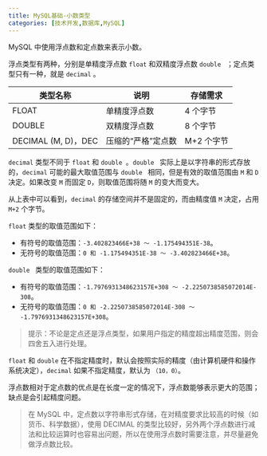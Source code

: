 ```yaml
---
title: MySQL基础-小数类型
categories: [技术开发,数据库,MySQL]
---
```


MySQL 中使用浮点数和定点数来表示小数。

浮点类型有两种，分别是单精度浮点数 `float` 和双精度浮点数 `double ` ；定点类型只有一种，就是 `decimal` 。

| 类型名称            | 说明               | 存储需求   |
| ------------------- | ------------------ | ---------- |
| FLOAT               | 单精度浮点数       | 4 个字节   |
| DOUBLE              | 双精度浮点数       | 8 个字节   |
| DECIMAL (M, D)，DEC | 压缩的“严格”定点数 | M+2 个字节 |

`decimal` 类型不同于 `float` 和 `double `。`double ` 实际上是以字符串的形式存放的，`decimal` 可能的最大取值范围与 `double ` 相同，但是有效的取值范围由 `M` 和 `D` 决定。如果改变 `M` 而固定 `D`，则取值范围将随 `M` 的变大而变大。

从上表中可以看到，`decimal` 的存储空间并不是固定的，而由精度值 `M` 决定，占用 `M+2` 个字节。

`float` 类型的取值范围如下：

- 有符号的取值范围：`-3.402823466E+38 ～ -1.175494351E-38`。
- 无符号的取值范围：`0 和 -1.175494351E-38 ～ -3.402823466E+38`。

`double ` 类型的取值范围如下：

- 有符号的取值范围：`-1.7976931348623157E+308 ～ -2.2250738585072014E-308`。
- 无符号的取值范围：`0 和 -2.2250738585072014E-308 ～ -1.7976931348623157E+308`。

> 提示：不论是定点还是浮点类型，如果用户指定的精度超出精度范围，则会四舍五入进行处理。

`float` 和 `double` 在不指定精度时，默认会按照实际的精度（由计算机硬件和操作系统决定），`decimal` 如果不指定精度，默认为  `（10，0）`。

浮点数相对于定点数的优点是在长度一定的情况下，浮点数能够表示更大的范围；缺点是会引起精度问题。

> 在 MySQL 中，定点数以字符串形式存储，在对精度要求比较高的时候（如货币、科学数据），使用 DECIMAL 的类型比较好，另外两个浮点数进行减法和比较运算时也容易出问题，所以在使用浮点数时需要注意，并尽量避免做浮点数比较。